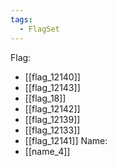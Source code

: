 ```yaml
---
tags:
  - FlagSet
---
```

Flag:
- [[flag_12140]]
- [[flag_12143]]
- [[flag_18]]
- [[flag_12142]]
- [[flag_12139]]
- [[flag_12133]]
- [[flag_12141]]
Name:
- [[name_4]]
